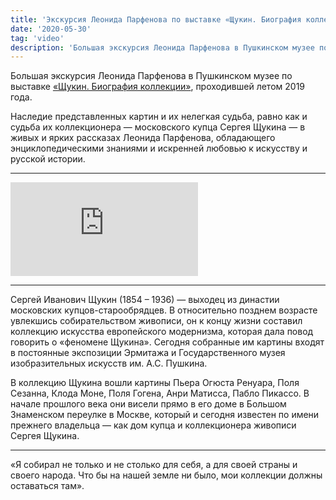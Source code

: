 ```yaml
---
title: 'Экскурсия Леонида Парфенова по выставке «Щукин. Биография коллекции»'
date: '2020-05-30'
tag: 'video'
description: 'Большая экскурсия Леонида Парфенова в Пушкинском музее по выставке «Щукин. Биография коллекции»'
---
```


Большая экскурсия Леонида Парфенова в Пушкинском музее по выставке [«Щукин. Биография коллекции»](https://pushkinmuseum.art/events/archive/2019/exhibitions/shchukin/), проходившей летом 2019 года.

Наследие представленных картин и их нелегкая судьба, равно как и судьба их коллекционера — московского купца Сергея Щукина — в живых и ярких рассказах Леонида Парфенова, обладающего энциклопедическими знаниями и искренней любовью к искусству и русской истории.

---

<div class="youtube"><iframe src="https://www.youtube.com/embed/rwdpnYczZak" frameborder="0" allowfullscreen></iframe></div>

---

Сергей Иванович Щукин (1854 – 1936) — выходец из династии московских купцов-старообрядцев. В относительно позднем возрасте увлекшись собирательством живописи, он к концу жизни составил коллекцию искусства европейского модернизма, которая дала повод говорить о «феномене Щукина». Сегодня собранные им картины входят в постоянные экспозиции Эрмитажа и Государственного музея изобразительных искусств им. А.С. Пушкина.

В коллекцию Щукина вошли картины Пьера Огюста Ренуара, Поля Сезанна, Клода Моне, Поля Гогена, Анри Матисса, Пабло Пикассо. В начале прошлого века они висели прямо в его доме в Большом Знаменском переулке в Москве, который и сегодня известен по имени прежнего владельца — как дом купца и коллекционера живописи Сергея Щукина.

---

«Я собирал не только и не столько для себя, а для своей страны и своего народа. Что бы на нашей земле ни было, мои коллекции должны оставаться там».
